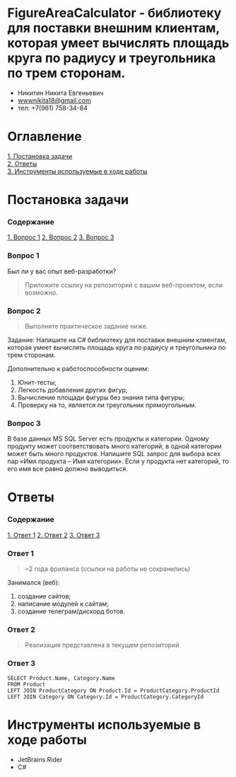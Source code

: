 # FigureAreaCalculator - библиотеку для поставки внешним клиентам, которая умеет вычислять площадь круга по радиусу и треугольника по трем сторонам.

- Никитин Никита Евгеньевич 
- wwwnikita18@gmail.com
- тел: +7(961) 758-34-84

# Оглавление 
[1. Постановка задачи](#task)  
[2. Ответы](#realization)  
[3. Инструменты используемые в ходе работы](#tools)  

<a name="task"><h1>Постановка задачи</h1></a>
### Содержание
[1. Вопрос 1](#q1)
[2. Вопрос 2](#q2)
[3. Вопрос 3](#q3)

<a name="q1"><h3>Вопрос 1</h3></a>
Был ли у вас опыт веб-разработки?
> Приложите ссылку на репозиторий с вашим веб-проектом, если возможно.

<a name="q2"><h3>Вопрос 2</h3></a>
> Выполните практическое задание ниже.


Задание: Напишите на C# библиотеку для поставки внешним клиентам, которая умеет вычислять площадь круга по радиусу и треугольника по трем сторонам.


Дополнительно к работоспособности оценим:
1. Юнит-тесты;
2. Легкость добавления других фигур;
3. Вычисление площади фигуры без знания типа фигуры;
4. Проверку на то, является ли треугольник прямоугольным.

<a name="q3"><h3>Вопрос 3</h3></a>
В базе данных MS SQL Server есть продукты и категории. Одному продукту может соответствовать много категорий, в одной категории может быть много продуктов. Напишите SQL запрос для выбора всех пар «Имя продукта – Имя категории». Если у продукта нет категорий, то его имя все равно должно выводиться.

<a name="realization"><h1>Ответы</h1></a>  
### Содержание
[1. Ответ 1](#a1)
[2. Ответ 2](#a2)
[3. Ответ 3](#a3)

<a name="a1"><h3>Ответ 1</h3></a>
> ~2 года фриланса (cсылки на работы не сохранились)


Занимался (веб):
1. создание сайтов; 
2. написание модулей к сайтам; 
3. создание телеграм/дискорд ботов.

<a name="a2"><h3>Ответ 2</h3></a>
> Реализация представлена в текущем репозиторий

<a name="a3"><h3>Ответ 3</h3></a>
```
SELECT Product.Name, Category.Name
FROM Product
LEFT JOIN ProductCategory ON Product.Id = ProductCategory.ProductId
LEFT JOIN Category ON Category.Id = ProductCategory.CategoryId
```

<a name="tools"><h1>Инструменты используемые в ходе работы</h1></a>  
- JetBrains Rider
- C#  
